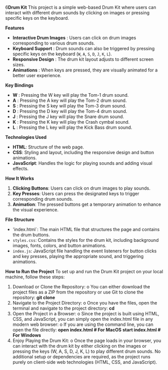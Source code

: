 6**Drum Kit**
This project is a simple web-based Drum Kit where users can interact with different drum sounds by clicking on images or pressing specific keys on the keyboard.

**Features**
- **Interactive Drum Images**  : Users can click on drum images corresponding to various drum sounds.
- **Keyboard Support**         : Drum sounds can also be triggered by pressing specific keys on the keyboard (`W`, `A`, `S`, `D`, `J`, `K`, `L`).
- **Responsive Design**        : The drum kit layout adjusts to different screen sizes.
- **Animations**               : When keys are pressed, they are visually animated for a better user experience.

**Key Bindings**

- **W**  : Pressing the W key will play the Tom-1 drum sound.
- **A**  : Pressing the A key will play the Tom-2 drum sound.
- **S**  : Pressing the S key will play the Tom-3 drum sound.
- **D**  : Pressing the D key will play the Tom-4 drum sound.
- **J**  : Pressing the J key will play the Snare drum sound.
- **K**  : Pressing the K key will play the Crash cymbal sound.
- **L**  : Pressing the L key will play the Kick Bass drum sound.

**Technologies Used**
- **HTML**: Structure of the web page.
- **CSS**: Styling and layout, including the responsive design and button animations.
- **JavaScript**: Handles the logic for playing sounds and adding visual effects.

**How It Works**

1. **Clicking Buttons**: Users can click on drum images to play sounds.
2. **Key Presses**: Users can press the designated keys to trigger corresponding drum sounds.
3. **Animation**: The pressed buttons get a temporary animation to enhance the visual experience.

**File Structure**

- 'index.html`: The main HTML file that structures the page and contains the drum buttons.
- `styles.css`: Contains the styles for the drum kit, including background images, fonts, colors, and button animations.
- `index.js`: JavaScript file handling the event listeners for button clicks and key presses, playing the appropriate sound, and triggering animations.

**How to Run the Project**
To set up and run the Drum Kit project on your local machine, follow these steps:
1.	Download or Clone the Repository:
o	You can either download the project files as a ZIP from the repository or use Git to clone the repository:
                 **git clone <repository-url>**
2.	Navigate to the Project Directory:
o	Once you have the files, open the terminal and navigate to the project directory:
                 **cd <project-directory>**
3.	Open the Project in a Browser:
o	Since the project is built using HTML, CSS, and JavaScript, you can simply open the index.html file in any modern web browser:
o If you are using the command line, you can open the file directly:
                **open index.html  # For MacOS**
                **start index.html  # For Windows**
4.	Enjoy Playing the Drum Kit:
o	Once the page loads in your browser, you can interact with the drum kit by either clicking on the images or pressing the keys (W, A, S, D, J, K, L) to play different drum sounds.
No additional setup or dependencies are required, as the project runs purely on client-side web technologies (HTML, CSS, and JavaScript).
